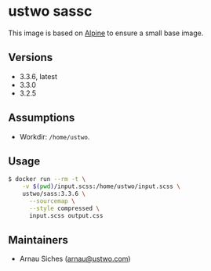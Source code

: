 # ustwo sassc

This image is based on [Alpine](https://alpinelinux.org) to ensure a small base
image.

## Versions

* 3.3.6, latest
* 3.3.0
* 3.2.5

## Assumptions

* Workdir: `/home/ustwo`.

## Usage

```sh
$ docker run --rm -t \
    -v $(pwd)/input.scss:/home/ustwo/input.scss \
    ustwo/sass:3.3.6 \
      --sourcemap \
      --style compressed \
      input.scss output.css
```

## Maintainers

* Arnau Siches (arnau@ustwo.com)

